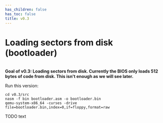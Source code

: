 ```yaml
---
has_children: false
has_toc: false
title: v0.3
---
```


# Loading sectors from disk (bootloader) 
\
**Goal of v0.3: Loading sectors from disk. Currently the BIOS only loads 512 bytes of code from disk. This isn't enough as we will see later.**

Run this version:
```
cd v0.3/src
nasm -f bin bootloader.asm -o bootloader.bin
qemu-system-x86_64 -curses -drive file=bootloader.bin,index=0,if=floppy,format=raw
```

TODO text
